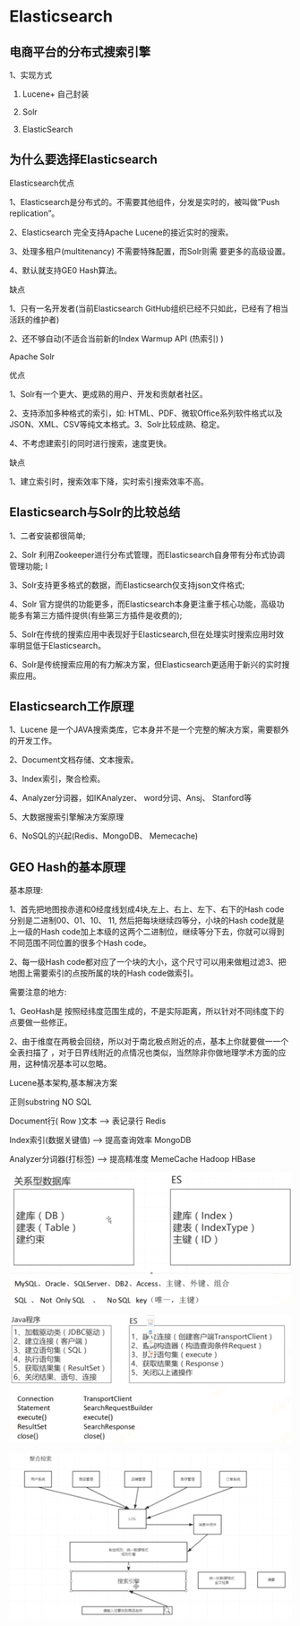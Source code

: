 # Elasticsearch

## 电商平台的分布式搜索引擎

1、实现方式

1) Lucene+ 自己封装

2) Solr

3) ElasticSearch


## 为什么要选择Elasticsearch

Elasticsearch优点

1、Elasticsearch是分布式的。不需要其他组件，分发是实时的，被叫做”Push replication”。

2、Elasticsearch 完全支持Apache Lucene的接近实时的搜索。

3、处理多租户(multitenancy) 不需要特殊配置，而Solr则需 要更多的高级设置。

4、默认就支持GE0 Hash算法。


缺点

1、只有一名开发者(当前Elasticsearch GitHub组织已经不只如此，已经有了相当活跃的维护者)

2、还不够自动(不适合当前新的Index Warmup API (热索引) )


Apache Solr

优点

1、Solr有一个更大、更成熟的用户、开发和贡献者社区。

2、支持添加多种格式的索引，如: HTML、PDF、微软Office系列软件格式以及JSON、XML、CSV等纯文本格式。3、Solr比较成熟、稳定。

4、不考虑建索引的同时进行搜索，速度更快。

缺点

1、建立索引时，搜索效率下降，实时索引搜索效率不高。


## Elasticsearch与Solr的比较总结

1、二者安装都很简单;

2、Solr 利用Zookeeper进行分布式管理，而Elasticsearch自身带有分布式协调管理功能;  I

3、Solr支持更多格式的数据，而Elasticsearch仅支持json文件格式;

4、Solr 官方提供的功能更多，而Elasticsearch本身更注重于核心功能，高级功能多有第三方插件提供(有些第三方插件是收费的);

5、Solr在传统的搜索应用中表现好于Elasticsearch,但在处理实时搜索应用时效率明显低于Elasticsearch。

6、Solr是传统搜索应用的有力解决方案，但Elasticsearch更适用于新兴的实时搜索应用。


## Elasticsearch工作原理

1、Lucene 是一个JAVA搜索类库，它本身并不是一个完整的解决方案，需要额外的开发工作。

2、Document文档存储、文本搜索。

3、Index索引，聚合检索。

4、Analyzer分词器，如IKAnalyzer、 word分词、Ansj、 Stanford等

5、大数据搜索引擎解决方案原理

6、NoSQL的兴起(Redis、MongoDB、 Memecache)



## GEO Hash的基本原理

基本原理:

1、首先把地图按赤道和0经度线划成4块,左上、右上、左下、右下的Hash code分别是二进制00、01、10、 11, 然后把每块继续四等分，小块的Hash code就是上一级的Hash code加上本级的这两个二进制位，继续等分下去，你就可以得到不同范围不同位置的很多个Hash code。

2、每一级Hash code都对应了一个块的大小，这个尺寸可以用来做粗过滤3、把地图上需要索引的点按所属的块的Hash code做索引。

需要注意的地方:

1、GeoHash是 按照经纬度范围生成的，不是实际距离，所以针对不同纬度下的点要做一些修正。

2、由于维度在两极会回绕，所以对于南北极点附近的点，基本上你就要做一一个全表扫描了 ，对于日界线附近的点情况也类似，当然除非你做地理学术方面的应用，这种情况基本可以忽略。



Lucene基本架构,基本解决方案

正则substring                                      NO SQL

Document行( Row )文本 —> 表记录行                  Redis

Index索引(数据关键值) —> 提高查询效率               MongoDB

Analyzer分词器(打标签) —> 提高精准度                MemeCache  Hadoop HBase

![](https://github.com/gaoyuanyuan2/big-data/blob/master/img/13.png)

![](https://github.com/gaoyuanyuan2/big-data/blob/master/img/14.png)




![](https://github.com/gaoyuanyuan2/big-data/blob/master/img/12.png)







